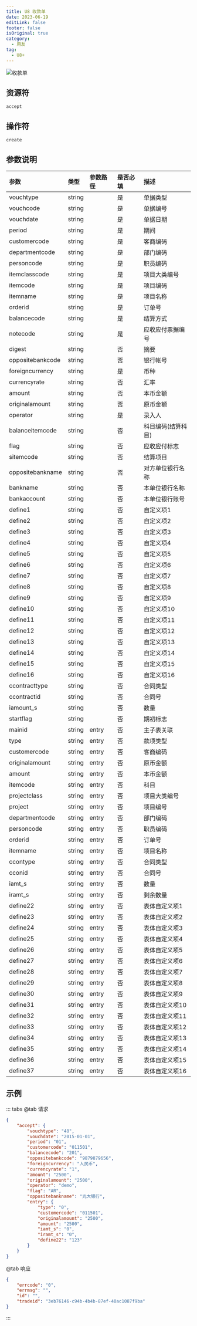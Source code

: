 ```yaml
---
title: U8 收款单
date: 2023-06-19
editLink: false
footer: false
isOriginal: true
category:
  - 用友
tag:
  - U8+
---
```


![收款单](https://nas.ilyl.life:8092/yonyou/u8/ar/accept.gif)

## 资源符

`accept`
  
## 操作符

`create`

## 参数说明

|参数|类型|参数路径|是否必填|描述|
|:-|:-|:-|:-|:-|
|vouchtype|string||是|单据类型|
|vouchcode|string||是|单据编号|
|vouchdate|string||是|单据日期|
|period|string||是|期间|
|customercode|string||是|客商编码|
|departmentcode|string||是|部门编码|
|personcode|string||是|职员编码|
|itemclasscode|string||是|项目大类编号|
|itemcode|string||是|项目编码|
|itemname|string||是|项目名称|
|orderid|string||是|订单号|
|balancecode|string||是|结算方式|
|notecode|string||是|应收应付票据编号|
|digest|string||否|摘要|
|oppositebankcode|string||否|银行帐号|
|foreigncurrency|string||是|币种|
|currencyrate|string||否|汇率|
|amount|string||否|本币金额|
|originalamount|string||否|原币金额|
|operator|string||是|录入人|
|balanceitemcode|string||否|科目编码(结算科目)|
|flag|string||否|应收应付标志|
|sitemcode|string||否|结算项目|
|oppositebankname|string||否|对方单位银行名称|
|bankname|string||否|本单位银行名称|
|bankaccount|string||否|本单位银行账号|
|define1|string||否|自定义项1|
|define2|string||否|自定义项2|
|define3|string||否|自定义项3|
|define4|string||否|自定义项4|
|define5|string||否|自定义项5|
|define6|string||否|自定义项6|
|define7|string||否|自定义项7|
|define8|string||否|自定义项8|
|define9|string||否|自定义项9|
|define10|string||否|自定义项10|
|define11|string||否|自定义项11|
|define12|string||否|自定义项12|
|define13|string||否|自定义项13|
|define14|string||否|自定义项14|
|define15|string||否|自定义项15|
|define16|string||否|自定义项16|
|ccontracttype|string||否|合同类型|
|ccontractid|string||否|合同号|
|iamount_s|string||否|数量|
|startflag|string||否|期初标志|
|mainid|string|entry|否|主子表关联|
|type|string|entry|否|款项类型|
|customercode|string|entry|否|客商编码|
|originalamount|string|entry|否|原币金额|
|amount|string|entry|否|本币金额|
|itemcode|string|entry|否|科目|
|projectclass|string|entry|否|项目大类编号|
|project|string|entry|否|项目编号|
|departmentcode|string|entry|否|部门编码|
|personcode|string|entry|否|职员编码|
|orderid|string|entry|否|订单号|
|itemname|string|entry|否|项目名称|
|ccontype|string|entry|否|合同类型|
|cconid|string|entry|否|合同号|
|iamt_s|string|entry|否|数量|
|iramt_s|string|entry|否|剩余数量|
|define22|string|entry|否|表体自定义项1|
|define23|string|entry|否|表体自定义项2|
|define24|string|entry|否|表体自定义项3|
|define25|string|entry|否|表体自定义项4|
|define26|string|entry|否|表体自定义项5|
|define27|string|entry|否|表体自定义项6|
|define28|string|entry|否|表体自定义项7|
|define29|string|entry|否|表体自定义项8|
|define30|string|entry|否|表体自定义项9|
|define31|string|entry|否|表体自定义项10|
|define32|string|entry|否|表体自定义项11|
|define33|string|entry|否|表体自定义项12|
|define34|string|entry|否|表体自定义项13|
|define35|string|entry|否|表体自定义项14|
|define36|string|entry|否|表体自定义项15|
|define37|string|entry|否|表体自定义项16|

## 示例

::: tabs
@tab 请求

```json
{
    "accept": {
        "vouchtype": "48",
        "vouchdate": "2015-01-01",
        "period": "01",
        "customercode": "011501",
        "balancecode": "201",
        "oppositebankcode": "9879879656",
        "foreigncurrency": "人民币",
        "currencyrate": "1",
        "amount": "2500",
        "originalamount": "2500",
        "operator": "demo",
        "flag": "AR",
        "oppositebankname": "光大银行",
        "entry": {
            "type": "0",
            "customercode": "011501",
            "originalamount": "2500",
            "amount": "2500",
            "iamt_s": "0",
            "iramt_s": "0",
            "define22": "123"
        }
    }
}
```

@tab 响应

```json
{
    "errcode": "0",
    "errmsg": "",
    "id": "",
    "tradeid": "3eb76146-c94b-4b4b-87ef-40ac1087f9ba"
}
```

:::
